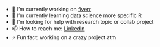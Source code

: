 

- 🔭 I’m currently working on [fiverr](https://www.fiverr.com/fastasfawk?up_rollout=true)
- 🌱 I’m currently learning data science more specific R
- 🤔 I’m looking for help with research topic or collab project
- 📫 How to reach me: [LinkedIn](https://www.linkedin.com/in/aditya-rajgor/)
- ⚡ Fun fact: working on a crazy project atm


